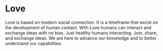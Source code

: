 # Love
Love is based on modern social connection. It is a timeframe that excist on the development of human contact. With Love humans can interact and exchange ideas with no bias. Just healthy humans interacting. 
Join, share, and exchange ideas. We are here to advance our knowledge and to better understand our capabilities.        
